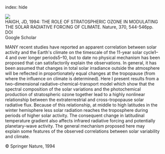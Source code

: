 index: hide

<div class="Citation">
    <div class="Citation-thumb CitationThumb-linked"  data-href="https://doi.org/10.1038/370544a0">
      <img src="https://static.claimspace.cloud/climate-study-static/refs/thumbs/8/HAIGH_1994-thumb.png" />
    </div>

  <div class="Citation-body">
    <div class="Citation-text">HAIGH, JD, 1994: THE ROLE OF STRATOSPHERIC OZONE IN MODULATING THE SOLAR RADIATIVE FORCING OF CLIMATE. <span class="Article-journal">Nature, </span><span class="Article-volume">370, </span>544-546pp.</div>
    <div class="Citation-links">
      <div class="CitationLink" data-href="https://doi.org/10.1038/370544a0">
        <div class="CitationLink-icon CitationLink-Doi"></div>
        <div class="CitationLink-text">DOI</div>
      </div>
      <div class="CitationLink" data-href="https://scholar.google.com/scholar?q=10.1038/370544a0">
        <div class="CitationLink-icon CitationLink-Scholar"></div>
        <div class="CitationLink-text">Google Scholar</div>
      </div>
    </div>
  </div>
</div>

MANY recent studies have reported an apparent correlation between solar activity and the Earth's climate on the timescale of the 11-year solar cycle1–4 and over longer periods5–10, but to date no physical mechanism has been proposed that can satisfactorily explain the observations. In general, it has been assumed that changes in total solar irradiance outside the atmosphere will be reflected in proportionately equal changes at the tropopause (from where the influence on climate is determined). Here I present results from a two-dimensional radiative-chemical-transport model which show that the spectral composition of the solar variations and the photochemical production of stratospheric ozone together lead to a highly nonlinear relationship between the extraterrestrial and cross-tropopause solar radiative flux. Because of this relationship, at middle to high latitudes in the winter hemisphere less solar radiation reaches the troposphere during periods of higher solar activity. The consequent change in latitudinal temperature gradient also affects infrared radiative forcing and potentially planetary-wave activity. The general mechanism proposed here may explain some features of the observed correlations between solar variability and climate.

<div class="Citation-copy">
&copy; Springer Nature, 1994
</div>